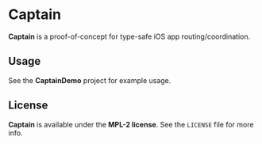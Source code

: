# Captain

**Captain** is a proof-of-concept for type-safe iOS app routing/coordination.

## Usage

See the **CaptainDemo** project for example usage.

## License

**Captain** is available under the **MPL-2 license**. See the `LICENSE` file for more info.

